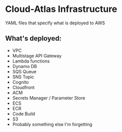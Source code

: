 # Cloud-Atlas Infrastructure

YAML files that specify what is deployed to AWS

## What's deployed:

- VPC
- Multistage API Gateway
- Lambda functions
- Dynamo DB
- SQS Queue
- SNS Topic
- Cognito
- Cloudfront
- ACM
- Secrets Manager / Parameter Store
- ECS
- ECR
- Code Build
- S3
- Probably something else I'm forgetting